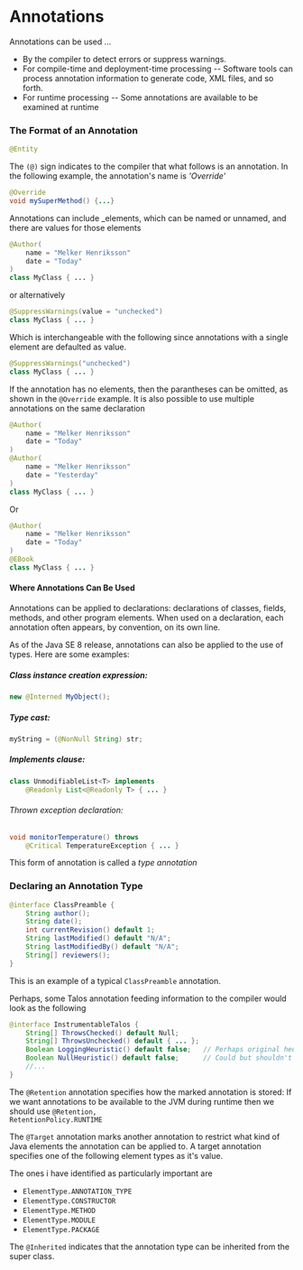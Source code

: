 # Annotations

Annotations can be used ...
 - By the compiler to detect errors or suppress warnings.
 - For compile-time and deployment-time processing -- Software tools can process annotation information to generate code, XML files, and so forth.
 - For runtime processing -- Some annotations are available to be examined at runtime

 ### The Format of an Annotation
 ```java
 @Entity
 ```
The <code>(@)</code> sign indicates to the compiler that what follows is an annotation. In the following example, the annotation's name is _'Override'_

 ```java
 @Override
 void mySuperMethod() {...}
 ```
Annotations can include _elements, which can be named or unnamed, and there are values for those elements
```java
@Author(
    name = "Melker Henriksson"
    date = "Today"
)
class MyClass { ... }
```

or alternatively

```java
@SuppressWarnings(value = "unchecked")
class MyClass { ... }
```

Which is interchangeable with the following since annotations with a single element are defaulted as value.

```java
@SuppressWarnings("unchecked")
class MyClass { ... }
```

If the annotation has no elements, then the parantheses can be omitted, as shown in the <code>@Override</code> example. 
It is also possible to use multiple annotations on the same declaration

```java
@Author(
    name = "Melker Henriksson"
    date = "Today"
)
@Author(
    name = "Melker Henriksson"
    date = "Yesterday"
)
class MyClass { ... }
```
Or

```java
@Author(
    name = "Melker Henriksson"
    date = "Today"
)
@EBook
class MyClass { ... }
```

#### Where Annotations Can Be Used
Annotations can be applied to declarations: declarations of classes, fields, methods, and other program elements. When used on a declaration, each annotation often appears, by convention, on its own line.

As of the Java SE 8 release, annotations can also be applied to the use of types. Here are some examples: 

##### Class instance creation expression:
```java
new @Interned MyObject();
```

##### Type cast:
```java
myString = (@NonNull String) str;
```

##### Implements clause:
```java
class UnmodifiableList<T> implements
    @Readonly List<@Readonly T> { ... }
```

###### Thrown exception declaration:
```java
void monitorTemperature() throws
    @Critical TemperatureException { ... }
```

This form of annotation is called a _type annotation_

### Declaring an Annotation Type
```java
@interface ClassPreamble {
    String author();
    String date();
    int currentRevision() default 1;
    String lastModified() default "N/A";
    String lastModifiedBy() default "N/A";
    String[] reviewers();
}
```
This is an example of a typical <code>ClassPreamble</code> annotation.

Perhaps, some Talos annotation feeding information to the compiler would look as the following

```java
@interface InstrumentableTalos {
    String[] ThrowsChecked() default Null;
    String[] ThrowsUnchecked() default { ... };
    Boolean LoggingHeuristic() default false;   // Perhaps original heuristics should be discarded.
    Boolean NullHeuristic() default false;      // Could but shouldn't become positive, assuming error handling.
    //...
}
```

The <code>@Retention</code> annotation specifies how the marked annotation is stored:
If we want annotations to be available to the JVM during runtime then we should use <code>@Retention, RetentionPolicy.RUNTIME</code>

The <code>@Target</code> annotation marks another annotation to restrict what kind of Java elements the annotation can be applied to. A target annotation specifies one of the following element types as it's value. 

The ones i have identified as particularly important are 
 - <code>ElementType.ANNOTATION_TYPE</code> 
 - <code>ElementType.CONSTRUCTOR</code>     
 - <code>ElementType.METHOD</code>
 - <code>ElementType.MODULE</code>
 - <code>ElementType.PACKAGE</code>

The <code>@Inherited</code> indicates that the annotation type can be inherited from the super class. 